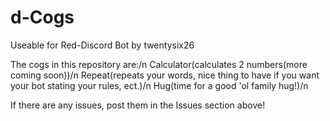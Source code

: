 # d-Cogs
Useable for Red-Discord Bot by twentysix26

The cogs in this repository are:/n
Calculator(calculates 2 numbers(more coming soon))/n
Repeat(repeats your words, nice thing to have if you want your bot stating your rules, ect.)/n
Hug(time for a good 'ol family hug!)/n

If there are any issues, post them in the Issues section above!
